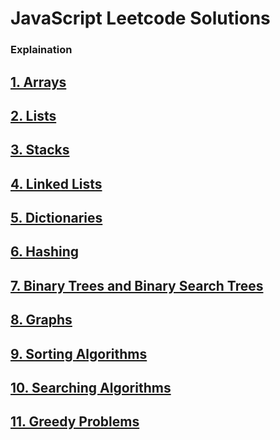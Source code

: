 # JavaScript Leetcode Solutions


### Explaination 
## [1. Arrays](https://github.com/mitushaa/Python_Zero_to_Hero_Part1/wiki/Python-Introduction)
## [2. Lists](https://github.com/mitushaa/Python_Zero_to_Hero_Part1/wiki/Python-Introduction) 
## [3. Stacks](https://github.com/mitushaa/Python_Zero_to_Hero_Part1/wiki/Python-Introduction) 
## [4. Linked Lists](https://github.com/mitushaa/Python_Zero_to_Hero_Part1/wiki/Python-Introduction)
## [5. Dictionaries](https://github.com/mitushaa/Python_Zero_to_Hero_Part1/wiki/Python-Introduction)
## [6. Hashing](https://github.com/mitushaa/Python_Zero_to_Hero_Part1/wiki/Python-Introduction) 
## [7. Binary Trees and Binary Search Trees](https://github.com/mitushaa/Python_Zero_to_Hero_Part1/wiki/Python-Introduction)
## [8. Graphs](https://github.com/mitushaa/Python_Zero_to_Hero_Part1/wiki/Python-Introduction) 
## [9. Sorting Algorithms](https://github.com/mitushaa/Python_Zero_to_Hero_Part1/wiki/Python-Introduction) 
## [10. Searching Algorithms](https://github.com/mitushaa/Python_Zero_to_Hero_Part1/wiki/Python-Introduction) 
## [11. Greedy Problems](https://github.com/mitushaa/Python_Zero_to_Hero_Part1/wiki/Python-Introduction) 








